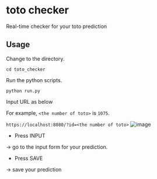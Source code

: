 # toto checker
Real-time checker for your toto prediction

## Usage
Change to the directory.

`cd toto_checker`

Run the python scripts.

`python run.py`

Input URL as below

For example, `<the number of toto>` is `1075`.

`https://localhost:8080/?id=<the number of toto>`
![image](https://user-images.githubusercontent.com/28561230/54176038-6d59d180-44d0-11e9-9ca2-eafacae728d0.png)

- Press INPUT

-> go to the input form for your prediction.

- Press SAVE

-> save your prediction
